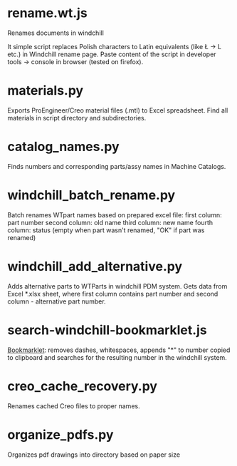 # rename.wt.js
Renames documents in windchill

It simple script replaces Polish characters to Latin equivalents (like Ł -> L etc.) in Windchill rename page.
Paste content of the script in developer tools -> console in browser (tested on firefox).

# materials.py
Exports ProEngineer/Creo material files (.mtl) to Excel spreadsheet.
Find all materials in script directory and subdirectories.

# catalog_names.py
Finds numbers and corresponding parts/assy names in Machine Catalogs.

# windchill_batch_rename.py
Batch renames WTpart names based on prepared excel file:
first column: part number
second column: old name
third column: new name
fourth column: status (empty when part wasn't renamed, "OK" if part was renamed)

# windchill_add_alternative.py
Adds alternative parts to WTParts in windchill PDM system. Gets data from Excel *.xlsx sheet, where first column contains part number and second column - alternative part number.

# search-windchill-bookmarklet.js
[Bookmarklet](https://en.wikipedia.org/wiki/Bookmarklet): removes dashes, whitespaces, appends "*" to number copied to clipboard and searches for the resulting number in the windchill system.

# creo_cache_recovery.py
Renames cached Creo files to proper names.

# organize_pdfs.py
Organizes pdf drawings into directory based on paper size
